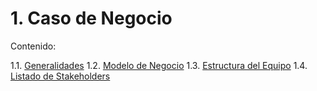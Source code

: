 # 1. Caso de Negocio

Contenido:

1.1. [Generalidades](1.1/1.1.md)
1.2. [Modelo de Negocio](1.2/1.2.md)
1.3. [Estructura del Equipo](1.3/1.3.md)
1.4. [Listado de Stakeholders](1.4/1.4.md)